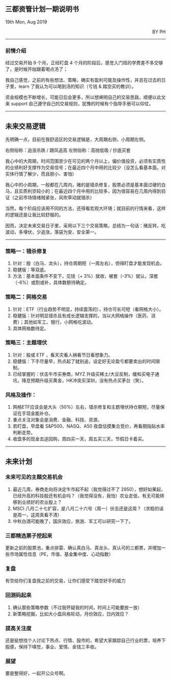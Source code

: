 ## 三都资管计划一期说明书

19th Mon, Aug 2019
<p align = 'right'>BY PH </p>

___

### 前情介绍


经过交易开始 9 个月，正经盯盘 4 个月的阶段后，感觉入门班的学费差不多交够了，是时候开始跟着喝点汤了；

我自己感觉，之前的有些想法、策略，确实有盈利可能及操作性，并且在过去的日子里，learn 了我认为可以喝到汤的知识（亏钱 & 踏空买的教训）。

资金规模也不断增长，可能日后会更多，所以想阐明自己的交易思路，顺便以此文来 support 自己遵守自己的交易规则，犹豫的时候有个指导手册可以仰仗。

___

## 未来交易逻辑
先明确一点，目前在我舒适区的交易逻辑是，大周期右侧，小周期左侧。

右侧俗称：追涨杀跌 / 跟风追高
左侧俗称：高抛低吸 / 抄底买套

我心中的大周期，时间范围至少在可见的两个月以上，偏价值投资，必须有实质性的业绩利好支撑作为交易信号；在最近四个月中用的比较少（没怎么看基本面，对实体行情了解少，而且胆小、害怕）

我心中的小周期，一般都在几周内，赌的是错杀修复，股票必须是基本面过硬的白马，且实质利空较小的；在最近四个月中用的比较多，因为很容易在几周内得到验证（之前市场情绪贼紧张，风吹草动就错杀）

当然，每个阶段应该用不同的方法，还得看宏观大环境；就目前的行情来看，这样的逻辑还是让我比较舒服的。

因而，决定未来交易日子里，采用以下三个交易策略，总结为一句话：赌反转，吃波动，多埋伏，少追涨，落袋为安，安全第一。
___
### 策略一：错杀修复
1. 针对：股（白马、龙头），持仓周期短（一周左右），但得盯盘才能发现机会。
2. 稳健版：等双底。
3. 方法：基本面条件不变下，见钱（+ 3%）就收，被套（-3%）就认，深套（-6%）或割或补，具体数额待确定。

### 策略二：网格交易
1. 针对：ETF（行业趋势不明显，持续震荡的），持仓可长可短（看网格大小）。
2. 稳健版：针对明显错杀且有成长逻辑支撑的，当以大网格操作（医药、消费）；其他如军工、银行，小网格吃波动。
3. 具体网格数待定。

### 策略三：主题埋伏
1. 针对：股或 ETF ，看天灾看人祸看节日看想象力。
2. 稳健版：下手尽量早，热点起了就别追，设定好无论盈亏都要卖出的时间限制。
3. 已经掌握的：伏击牛市买券商，MYZ 升级买稀土/大豆反制，缓和买电子通讯，降息预期升级买黄金，HK冲突买深圳，没有热点买茅台（笑）。

### 风格及操作：
1. 网格ETF应该会是大头（50%）左右，错杀修复和主题埋伏持仓期短，尽量保证在手现金能补仓。
2. 重点关注对象会是消费、金融、科技、资源。
3. 若盯盘，早盘看 S&P500、NASQ、A50 夜盘估摸集合竞价，再看期指贴水率判断走势。
3. 收盘多的现金去逆回购，周四买一天，周五买三天，节假日卡着买。

___

## 未来计划
### 未来可见的主题交易机会
1. 最近几周，券商走向将决定牛市起不起（我觉得过不了 2950），想好如果起，已经升高的科技股还有机会吗？（我觉得没有，我怕）农业走低，有无可能转移到业绩好的农业股上？
2. MSCI 八月二十七扩容，是八月二十六号（周一）伏击还是这周？（求稳的话是周一，这周真看不清）
3. 中秋白酒可能晚了，国庆效应，旅游、军工可以研究一下了。
### 三都精选票子挖起来
 更新之前的股票池，重点排雷、确认真白马、真龙头、真认可的三都票，并增加一些市场属性信息（PE，市值、基金集中度、心动指数）
### 复盘
有空给你们复盘我之前的交易，让你们感受下踏空好手的威力
### 回测码起来
1. 确认那些策略参数（不过我怀疑我的时间，时间上可能要放一放）
2. 新策略挖掘，比如大小盘风格轮动，月份效应，日内效应？
### 提高关注度
 还是挺想找个人讨论下热点、行情、股市的，希望大家跟踪自己行业的票，培养下股感，保持下嗅觉，事业、爱情、金钱三丰收。
### 展望
 要是整得好，一起开公众号啊。
